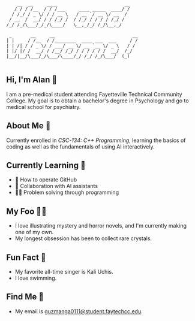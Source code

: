 ```
    __  __     ____                         __
   / / / /__  / / /___     ____ _____  ____/ /
  / /_/ / _ \/ / / __ \   / __ `/ __ \/ __  / 
 / __  /  __/ / / /_/ /  / /_/ / / / / /_/ /  
/_/ /_/\___/_/_/\____/   \__,_/_/ /_/\__,_/            
                                              
 _       __     __                             __
| |     / /__  / /________  ____ ___  ___     / /
| | /| / / _ \/ / ___/ __ \/ __ `__ \/ _ \   / / 
| |/ |/ /  __/ / /__/ /_/ / / / / / /  __/  /_/  
|__/|__/\___/_/\___/\____/_/ /_/ /_/\___/  (_)
 
```                                                 


## Hi, I'm Alan 👋
I am a pre-medical student attending Fayetteville Technical Community College. My goal is to obtain a bachelor's degree in Psychology and go to medical school for psychiatry. 

## About Me 🪼
Currently enrolled in *CSC-134: C++ Programming*, learning the basics of coding as well as the fundamentals of using AI interactively.

## Currently Learning 🧠
- 🤖 How to operate GitHub
- 🦾 Collaboration with AI assistants
- ✍🏼 Problem solving through programming

## My Foo 🙌🏼
- I love illustrating mystery and horror novels, and I'm currently making one of my own.
- My longest obsession has been to collect rare crystals.

## Fun Fact 🧬
- My favorite all-time singer is Kali Uchis. 
- I love swimming.

## Find Me 📍
- My email is guzmanga0111@student.faytechcc.edu.
